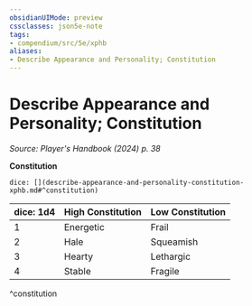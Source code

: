 ```yaml
---
obsidianUIMode: preview
cssclasses: json5e-note
tags:
- compendium/src/5e/xphb
aliases:
- Describe Appearance and Personality; Constitution
---
```

# Describe Appearance and Personality; Constitution
*Source: Player's Handbook (2024) p. 38* 

**Constitution**

`dice: [](describe-appearance-and-personality-constitution-xphb.md#^constitution)`

| dice: 1d4 | High Constitution | Low Constitution |
|-----------|-------------------|------------------|
| 1 | Energetic | Frail |
| 2 | Hale | Squeamish |
| 3 | Hearty | Lethargic |
| 4 | Stable | Fragile |
^constitution